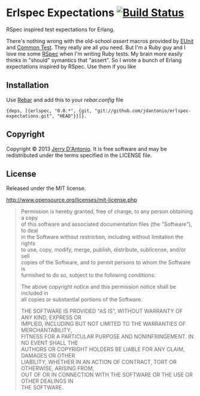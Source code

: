 # Erlspec Expectations [![Build Status](https://secure.travis-ci.org/jdantonio/erlspec-expectations.png)](http://travis-ci.org/jdantonio/erlspec-expectations?branch=master)

RSpec inspired test expectations for Erlang.

There's nothing wrong with the old-school *assert* macros provided by
[EUnit](http://erlang.org/doc/apps/eunit/chapter.html) and
[Common Test](http://www.erlang.org/doc/apps/common_test/basics_chapter.html).
They really are all you need. But I'm a Ruby guy and I love me some
[RSpec](http://rspec.info/) when I'm writing Ruby tests. My brain more
easily thinks in "should" symantics that "assert". So I wrote a bunch
of Erlang expectations inspired by RSpec. Use them if you like

## Installation

Use [Rebar](https://github.com/basho/rebar) and add this to your *rebar.config* file

    {deps, [{erlspec, "0.0.*", {git, "git://github.com/jdantonio/erlspec-expectations.git", "HEAD"}}]}.

## Copyright

Copyright &copy; 2013 [Jerry D'Antonio](https://twitter.com/jerrydantonio).
It is free software and may be redistributed under the terms specified in
the LICENSE file.

## License

Released under the MIT license.

http://www.opensource.org/licenses/mit-license.php

> Permission is hereby granted, free of charge, to any person obtaining a copy  
> of this software and associated documentation files (the "Software"), to deal  
> in the Software without restriction, including without limitation the rights  
> to use, copy, modify, merge, publish, distribute, sublicense, and/or sell  
> copies of the Software, and to permit persons to whom the Software is  
> furnished to do so, subject to the following conditions:  
> 
> The above copyright notice and this permission notice shall be included in  
> all copies or substantial portions of the Software.  
> 
> THE SOFTWARE IS PROVIDED "AS IS", WITHOUT WARRANTY OF ANY KIND, EXPRESS OR  
> IMPLIED, INCLUDING BUT NOT LIMITED TO THE WARRANTIES OF MERCHANTABILITY,  
> FITNESS FOR A PARTICULAR PURPOSE AND NONINFRINGEMENT. IN NO EVENT SHALL THE  
> AUTHORS OR COPYRIGHT HOLDERS BE LIABLE FOR ANY CLAIM, DAMAGES OR OTHER  
> LIABILITY, WHETHER IN AN ACTION OF CONTRACT, TORT OR OTHERWISE, ARISING FROM,  
> OUT OF OR IN CONNECTION WITH THE SOFTWARE OR THE USE OR OTHER DEALINGS IN  
> THE SOFTWARE.  
